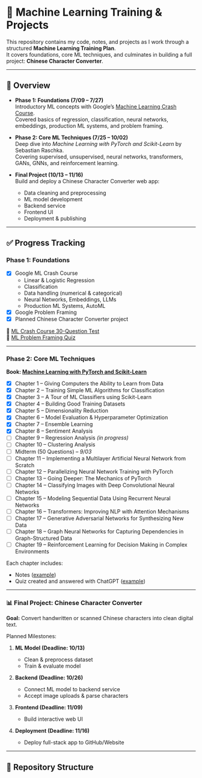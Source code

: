 # 📘 Machine Learning Training & Projects

This repository contains my code, notes, and projects as I work through a structured **Machine Learning Training Plan**.  
It covers foundations, core ML techniques, and culminates in building a full project: **Chinese Character Converter**.

---

## 🚀 Overview

- **Phase 1: Foundations (7/09 – 7/27)**  
  Introductory ML concepts with Google’s [Machine Learning Crash Course](https://developers.google.com/machine-learning/crash-course).  
  Covered basics of regression, classification, neural networks, embeddings, production ML systems, and problem framing.

- **Phase 2: Core ML Techniques (7/25 – 10/02)**  
  Deep dive into *Machine Learning with PyTorch and Scikit-Learn* by Sebastian Raschka.  
  Covering supervised, unsupervised, neural networks, transformers, GANs, GNNs, and reinforcement learning.

- **Final Project (10/13 – 11/16)**  
  Build and deploy a Chinese Character Converter web app:
  - Data cleaning and preprocessing
  - ML model development
  - Backend service
  - Frontend UI
  - Deployment & publishing

---

## ✅ Progress Tracking

### Phase 1: Foundations
- [x] Google ML Crash Course  
  - Linear & Logistic Regression  
  - Classification  
  - Data handling (numerical & categorical)  
  - Neural Networks, Embeddings, LLMs  
  - Production ML Systems, AutoML  
- [x] Google Problem Framing  
- [x] Planned Chinese Character Converter project  

📌 [ML Crash Course 30-Question Test](https://www.notion.so/Google-ML-Crash-Course-30-Question-Test-2338683c059b80168f3bd8a4e593aeb2?pvs=21)  
📌 [ML Problem Framing Quiz](https://www.notion.so/ML-Problem-Framing-Quiz-10-Questions-2338683c059b808cba8ec8de133e7191?pvs=21)

---

### Phase 2: Core ML Techniques

**Book: [Machine Learning with PyTorch and Scikit-Learn](https://sebastianraschka.com/books.html)**  

- [x] Chapter 1 – Giving Computers the Ability to Learn from Data  
- [x] Chapter 2 – Training Simple ML Algorithms for Classification  
- [x] Chapter 3 – A Tour of ML Classifiers using Scikit-Learn  
- [x] Chapter 4 – Building Good Training Datasets  
- [x] Chapter 5 – Dimensionality Reduction  
- [x] Chapter 6 – Model Evaluation & Hyperparameter Optimization  
- [x] Chapter 7 – Ensemble Learning  
- [x] Chapter 8 – Sentiment Analysis  
- [ ] Chapter 9 – Regression Analysis *(in progress)*  
- [ ] Chapter 10 – Clustering Analysis  
- [ ] Midterm (50 Questions) – *9/03*  
- [ ] Chapter 11 – Implementing a Multilayer Artificial Neural Network from Scratch  
- [ ] Chapter 12 – Parallelizing Neural Network Training with PyTorch  
- [ ] Chapter 13 – Going Deeper: The Mechanics of PyTorch  
- [ ] Chapter 14 – Classifying Images with Deep Convolutional Neural Networks  
- [ ] Chapter 15 – Modeling Sequential Data Using Recurrent Neural Networks  
- [ ] Chapter 16 – Transformers: Improving NLP with Attention Mechanisms  
- [ ] Chapter 17 – Generative Adversarial Networks for Synthesizing New Data  
- [ ] Chapter 18 – Graph Neural Networks for Capturing Dependencies in Graph-Structured Data  
- [ ] Chapter 19 – Reinforcement Learning for Decision Making in Complex Environments  

Each chapter includes:
- Notes ([example](https://www.notion.so/Chapter-6-Notes-2428683c059b8014a483f2bfa5ee5b9f?pvs=21))  
- Quiz created and answered with ChatGPT ([example](https://www.notion.so/Chapter-7-Quiz-Ensemble-Learning-2468683c059b80599079fbae04a7448e?pvs=21))  


---

### 📊 Final Project: Chinese Character Converter
**Goal:** Convert handwritten or scanned Chinese characters into clean digital text.  

Planned Milestones:
1. **ML Model (Deadline: 10/13)**  
   - Clean & preprocess dataset  
   - Train & evaluate model  

2. **Backend (Deadline: 10/26)**  
   - Connect ML model to backend service  
   - Accept image uploads & parse characters  

3. **Frontend (Deadline: 11/09)**  
   - Build interactive web UI  

4. **Deployment (Deadline: 11/16)**  
   - Deploy full-stack app to GitHub/Website  

---

## 📂 Repository Structure

